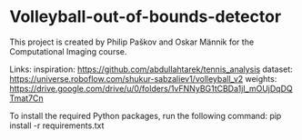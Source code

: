 # Volleyball-out-of-bounds-detector

This project is created by Philip Paškov and Oskar Männik for the Computational Imaging course.


Links: 
inspiration: https://github.com/abdullahtarek/tennis_analysis
dataset: https://universe.roboflow.com/shukur-sabzaliev1/volleyball_v2
weights: https://drive.google.com/drive/u/0/folders/1vFNNyBG1tCBDa1jI_mOUjDqDQTmat7Cn

To install the required Python packages, run the following command:
pip install -r requirements.txt
